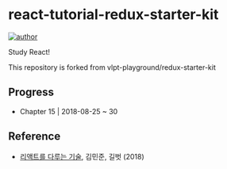 # react-tutorial-redux-starter-kit
[![author](https://img.shields.io/badge/author-greatfarmer-f28da5.svg)](https://github.com/greatfarmer)

Study React!

This repository is forked from vlpt-playground/redux-starter-kit

## Progress
- Chapter 15 | 2018-08-25 ~ 30

## Reference
- [리액트를 다루는 기술](http://www.gilbut.co.kr/book/bookView.aspx?bookcode=BN002044&page=1&TF=T), 김민준, 길벗 (2018)
